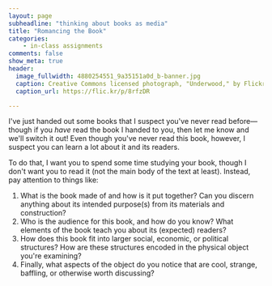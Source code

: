 ```yaml
---
layout: page
subheadline: "thinking about books as media"
title: "Romancing the Book"
categories:
    - in-class assignments
comments: false
show_meta: true
header:
  image_fullwidth: 4880254551_9a35151a0d_b-banner.jpg
  caption: Creative Commons licensed photograph, "Underwood," by Flickr user Canned Muffins
  caption_url: https://flic.kr/p/8rfzDR

---
```


I've just handed out some books that I suspect you've never read before—though if you *have* read the book I handed to you, then let me know and we'll switch it out! Even though you've never read this book, however, I suspect you can learn a lot about it and its readers. 

To do that, I want you to spend some time studying your book, though I don't want you to read it (not the main body of the text at least). Instead, pay attention to things like:

1. What is the book made of and how is it put together? Can you discern anything about its intended purpose(s) from its materials and construction?
2. Who is the audience for this book, and how do you know? What elements of the book teach you about its (expected) readers?
3. How does this book fit into larger social, economic, or political structures? How are these structures encoded in the physical object you're examining?
4. Finally, what aspects of the object do you notice that are cool, strange, baffling, or otherwise worth discussing?